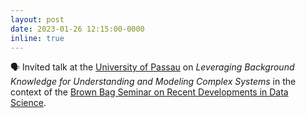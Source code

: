```yaml
---
layout: post
date: 2023-01-26 12:15:00-0000
inline: true
---
```


🗣️ Invited talk at the [University of Passau](https://www.uni-passau.de/) on *Leveraging Background Knowledge for Understanding and Modeling Complex Systems* in the context of the [Brown Bag Seminar on Recent Developments in Data Science](https://www.wiwi.uni-passau.de/management-science/brown-bag-seminar-rdds).
